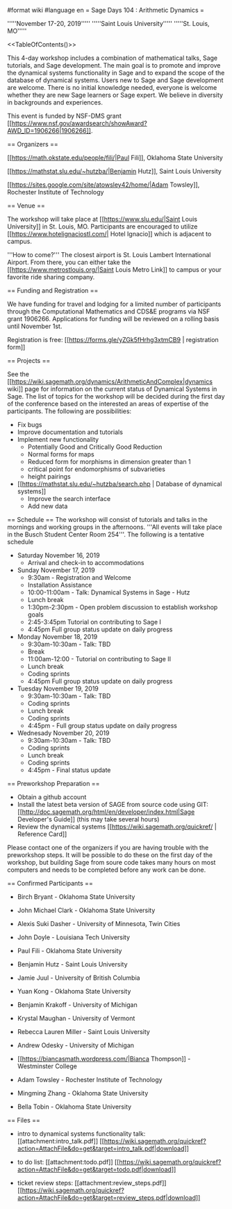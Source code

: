 #format wiki
#language en
= Sage Days 104 : Arithmetic Dynamics =

'''''November 17-20, 2019'''''
'''''Saint Louis University'''''
'''''St. Louis, MO'''''

<<TableOfContents()>>

This 4-day workshop includes a combination of mathematical talks, Sage tutorials, and Sage development. The main goal is to promote and improve the dynamical systems functionality in Sage and to expand the scope of the database of dynamical systems. Users new to Sage and Sage development are welcome. There is no initial knowledge needed, everyone is welcome whether they are new Sage learners or Sage expert. We believe in diversity in backgrounds and experiences.

This event is funded by NSF-DMS grant [[https://www.nsf.gov/awardsearch/showAward?AWD_ID=1906266|1906266]].

== Organizers ==

[[https://math.okstate.edu/people/fili/|Paul Fili]], Oklahoma State University

[[https://mathstat.slu.edu/~hutzba/|Benjamin Hutz]], Saint Louis University

[[https://sites.google.com/site/atowsley42/home/|Adam Towsley]], Rochester Institute of Technology

== Venue ==

The workshop will take place at [[https://www.slu.edu/|Saint Louis University]] in St. Louis, MO. Participants are encouraged to utilize [[https://www.hotelignaciostl.com/| Hotel Ignacio]] which is adjacent to campus.

'''How to come?''' The closest airport is St. Louis Lambert International Airport. From there, you can either take the [[https://www.metrostlouis.org/|Saint Louis Metro Link]] to campus or your favorite ride sharing company.

== Funding and Registration ==

We have funding for travel and lodging for a limited number of participants through the Computational Mathematics and CDS&E programs via NSF grant 1906266. Applications for funding will be reviewed on a rolling basis until November 1st.

Registration is free: [[https://forms.gle/yZGk5fHrhg3xtmCB9 | registration form]]


== Projects ==

See the [[https://wiki.sagemath.org/dynamics/ArithmeticAndComplex|dynamics wiki]] page for information on the current status of Dynamical Systems in Sage. The list of topics for the workshop will be decided during the first day of the conference based on the interested an areas of expertise of the participants. The following are possibilities:

 * Fix bugs
 * Improve documentation and tutorials
 * Implement new functionality
   * Potentially Good and Critically Good Reduction
   * Normal forms for maps
   * Reduced form for morphisms in dimension greater than 1
   * critical point for endomorphisms of subvarieties
   * height pairings
 * [[https://mathstat.slu.edu/~hutzba/search.php | Database of dynamical systems]]
   * Improve the search interface
   * Add new data


== Schedule ==
The workshop will consist of tutorials and talks in the mornings and working groups in the afternoons. '''All events will take place in the Busch Student Center Room 254'''. The following is a tentative schedule

 * Saturday November 16, 2019
   * Arrival and check-in to accommodations
 * Sunday November 17, 2019
   * 9:30am  - Registration and Welcome
   * Installation Assistance
   * 10:00-11:00am - Talk: Dynamical Systems in Sage - Hutz
   * Lunch break
   * 1:30pm-2:30pm - Open problem discussion to establish workshop goals
   * 2:45-3:45pm Tutorial on contributing to Sage I
   * 4:45pm Full group status update on daily progress
 * Monday November 18, 2019
   * 9:30am-10:30am - Talk: TBD
   * Break
   * 11:00am-12:00 - Tutorial on contributing to Sage II
   * Lunch break
   * Coding sprints
   * 4:45pm Full group status update on daily progress
 * Tuesday November 19, 2019
   * 9:30am-10:30am - Talk: TBD
   * Coding sprints
   * Lunch break
   * Coding sprints
   * 4:45pm - Full group status update on daily progress
 * Wednesady November 20, 2019
   * 9:30am-10:30am - Talk: TBD
   * Coding sprints
   * Lunch break
   * Coding sprints
   * 4:45pm - Final status update

== Preworkshop Preparation ==

 * Obtain a github account
 * Install the latest beta version of SAGE from source code using GIT: [[http://doc.sagemath.org/html/en/developer/index.html|Sage Developer's Guide]] (this may take several hours)
 * Review the dynamical systems [[https://wiki.sagemath.org/quickref/ | Reference Card]]

Please contact one of the organizers if you are having trouble with the preworkshop steps. It will be possible to do these on the first day of the workshop, but building Sage from soure code takes many hours on most computers and needs to be completed before any work can be done.


== Confirmed Participants ==

 * Birch Bryant  - Oklahoma State University

 * John Michael Clark - Oklahoma State University

 * Alexis Suki Dasher - University of Minnesota, Twin Cities

 * John Doyle - Louisiana Tech University

 * Paul Fili - Oklahoma State University

 * Benjamin Hutz - Saint Louis University

 * Jamie Juul - University of British Columbia

 * Yuan Kong - Oklahoma State University

 * Benjamin Krakoff - University of Michigan

 * Krystal Maughan - University of Vermont

 * Rebecca Lauren Miller - Saint Louis University

 * Andrew Odesky - University of Michigan

 * [[https://biancasmath.wordpress.com/|Bianca Thompson]] - Westminster College

 * Adam Towsley - Rochester Institute of Technology

 * Mingming Zhang - Oklahoma State University

 * Bella Tobin - Oklahoma State University


== Files ==

 * intro to dynamical systems functionality talk: [[attachment:intro_talk.pdf]] [[https://wiki.sagemath.org/quickref?action=AttachFile&do=get&target=intro_talk.pdf|download]]

 * to do list: [[attachment:todo.pdf]] [[https://wiki.sagemath.org/quickref?action=AttachFile&do=get&target=todo.pdf|download]]

 * ticket review steps: [[attachment:review_steps.pdf]] [[https://wiki.sagemath.org/quickref?action=AttachFile&do=get&target=review_steps.pdf|download]]
